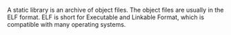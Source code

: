A static library is an archive of object files. The object files are usually in the ELF format. ELF is short for Executable and Linkable Format, which is compatible with many operating systems.
